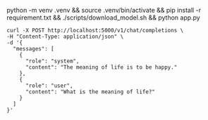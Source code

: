 python -m venv .venv &&
source .venv/bin/activate &&
pip install -r requirement.txt &&
./scripts/download_model.sh &&
python app.py

```
curl -X POST http://localhost:5000/v1/chat/completions \
-H "Content-Type: application/json" \
-d '{
  "messages": [
    {
      "role": "system",
      "content": "The meaning of life is to be happy."
    },
    {
      "role": "user",
      "content": "What is the meaning of life?"
    }
  ]
}'
```
